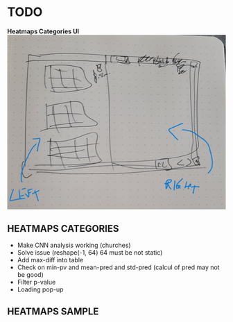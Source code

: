 # **TODO**

**Heatmaps Categories UI**
![image](./ui-categories.jpg)

## HEATMAPS CATEGORIES

* Make CNN analysis working (churches)
* Solve issue (reshape(-1, 64) 64 must be not static)
* Add max-diff into table
* Check on min-pv and mean-pred and std-pred (calcul of pred may not be good)
* Filter p-value
* Loading pop-up


## HEATMAPS SAMPLE